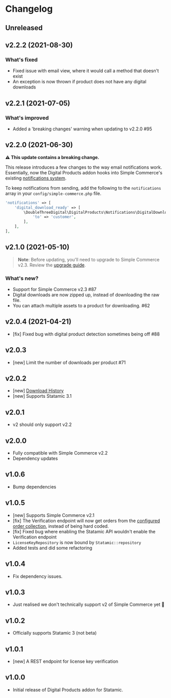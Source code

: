 # Changelog

## Unreleased

## v2.2.2 (2021-08-30)

### What's fixed

* Fixed issue with email view, where it would call a method that doesn't exist
* An exception is now thrown if product does not have any digital downloads

## v2.2.1 (2021-07-05)

### What's improved

* Added a 'breaking changes' warning when updating to v2.2.0 #95

## v2.2.0 (2021-06-30)

**⚠️ This update contains a breaking change.**

This release introduces a few changes to the way email notifications work. Essentially, now the Digital Products addon hooks into Simple Commerce's existing [notifications system](https://sc-docs.doublethree.digital/v2.3/notifications).

To keep notifications from sending, add the following to the `notifications` array in your `config/simple-commerce.php` file.

```php
'notifications' => [
    'digital_download_ready' => [
        \DoubleThreeDigital\DigitalProducts\Notifications\DigitalDownloadsNotification::class => [
            'to' => 'customer',
        ],
    ],
],
```

## v2.1.0 (2021-05-10)

> **Note**: Before updating, you'll need to upgrade to Simple Commerce v2.3. Review the [upgrade guide](https://sc-docs.doublethree.digital/v2.3/update-guide).

### What's new?

* Support for Simple Commerce v2.3 #87
* Digital downloads are now zipped up, instead of downloading the raw file.
* You can attach multiple assets to a product for downloading. #62

## v2.0.4 (2021-04-21)

* [fix] Fixed bug with digital product detection sometimes being off #88

## v2.0.3

* [new] Limit the number of downloads per product #71

## v2.0.2

* [new] [Download History](https://github.com/doublethreedigital/sc-digital-products#download-history)
* [new] Supports Statamic 3.1

## v2.0.1

* v2 should only support v2.2

## v2.0.0

* Fully compatible with Simple Commerce v2.2
* Dependency updates

## v1.0.6

* Bump dependencies

## v1.0.5

* [new] Supports Simple Commerce v2.1
* [fix] The Verification endpoint will now get orders from the [configured order collection](https://sc-docs.doublethree.digital/v2.1/configuring#collections-amp-taxonomies), instead of being hard coded.
* [fix] Fixed bug where enabling the Statamic API wouldn't enable the Verification endpoint
* `LicenseKeyRepository` is now bound by `Statamic::repository`
* Added tests and did some refactoring

## v1.0.4

* Fix dependency issues.

## v1.0.3

* Just realised we don't technically support v2 of Simple Commerce yet 🤦

## v1.0.2

* Officially supports Statamic 3 (not beta)

## v1.0.1

* [new] A REST endpoint for license key verification

## v1.0.0

* Initial release of Digital Products addon for Statamic.
